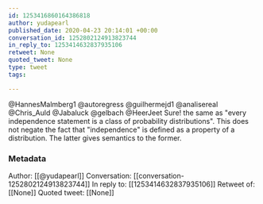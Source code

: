 ```yaml
---
id: 1253416860164386818
author: yudapearl
published_date: 2020-04-23 20:14:01 +00:00
conversation_id: 1252802124913823744
in_reply_to: 1253414632837935106
retweet: None
quoted_tweet: None
type: tweet
tags:

---
```


@HannesMalmberg1 @autoregress @guilhermejd1 @analisereal @Chris_Auld @Jabaluck @gelbach @HeerJeet Sure! the same as "every independence statement is a class of probability distributions". This does not negate the fact that "independence" is defined as a property of a distribution. The latter gives semantics to the former.

### Metadata

Author: [[@yudapearl]]
Conversation: [[conversation-1252802124913823744]]
In reply to: [[1253414632837935106]]
Retweet of: [[None]]
Quoted tweet: [[None]]
